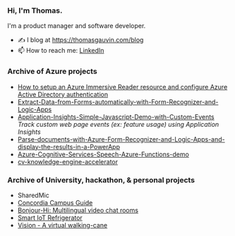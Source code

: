 ### Hi, I'm Thomas. 
I'm a product manager and software developer. 

- ✍️ I blog at https://thomasgauvin.com/blog
- 📫 How to reach me: [LinkedIn](https://www.linkedin.com/in/thomas-gauvin/)

### Archive of Azure projects

* [How to setup an Azure Immersive Reader resource and configure Azure Active Directory authentication](https://github.com/thomasgauvin/How-to-setup-an-Azure-Immersive-Reader-resource-and-configure-Azure-Active-Directory-authentication)
* [Extract-Data-from-Forms-automatically-with-Form-Recognizer-and-Logic-Apps](https://github.com/thomasgauvin/Extract-Data-from-Forms-automatically-with-Form-Recognizer-and-Logic-Apps)
* [Application-Insights-Simple-Javascript-Demo-with-Custom-Events](https://github.com/thomasgauvin/Application-Insights-Simple-Javascript-Demo-with-Custom-Events) <br /> *Track custom web page events (ex: feature usage) using Application Insights*
* [Parse-documents-with-Azure-Form-Recognizer-and-Logic-Apps-and-display-the-results-in-a-PowerApp](https://github.com/thomasgauvin/Parse-documents-with-Azure-Form-Recognizer-and-Logic-Apps-and-display-the-results-in-a-PowerApp)
* [Azure-Cognitive-Services-Speech-Azure-Functions-demo](https://github.com/thomasgauvin/Azure-Cognitive-Services-Speech-Azure-Functions-demo)
* [cv-knowledge-engine-accelerator](https://github.com/thomasgauvin/cv-knowledge-engine-accelerator)

### Archive of University, hackathon, & personal projects

* SharedMic
* [Concordia Campus Guide](https://github.com/Concordia-Campus-Guide/Concordia-Campus-Guide)
* [Bonjour-Hi: Multilingual video chat rooms](https://github.com/ZacharyBys/bonjour-hi)
* [Smart IoT Refrigerator](https://github.com/Jacobian8/ConUHacks-2019)
* [Vision - A virtual walking-cane](https://github.com/muskanaul/Vision)
  
